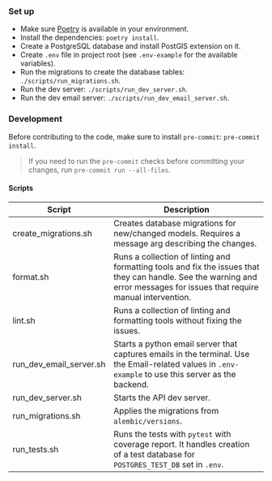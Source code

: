 ### Set up

- Make sure [Poetry](https://github.com/python-poetry/poetry) is available in your environment.
- Install the dependencies: `poetry install`.
- Create a PostgreSQL database and install PostGIS extension on it.
- Create `.env` file in project root (see `.env-example` for the available variables).
- Run the migrations to create the database tables: `./scripts/run_migrations.sh`.
- Run the dev server: `./scripts/run_dev_server.sh`.
- Run the dev email server: `./scripts/run_dev_email_server.sh`.

### Development

Before contributing to the code, make sure to install `pre-commit`: `pre-commit install`.

> If you need to run the `pre-commit` checks before committing your changes, run `pre-commit run --all-files`.

#### Scripts

| Script                  | Description                                                                                                                                                                 |
|-------------------------|-----------------------------------------------------------------------------------------------------------------------------------------------------------------------------|
| create_migrations.sh    | Creates database migrations for new/changed models. Requires a message arg describing the changes.                                                                          |
| format.sh               | Runs a collection of linting and formatting tools and fix the issues that they can handle.  See the warning and error messages for issues that require manual intervention. |
| lint.sh                 | Runs a collection of linting and formatting tools without fixing the issues.                                                                                                |
| run_dev_email_server.sh | Starts a python email server that captures emails in the terminal.  Use the Email-related values in `.env-example` to use this server as the backend.                       |
| run_dev_server.sh       | Starts the API dev server.                                                                                                                                                  |
| run_migrations.sh       | Applies the migrations from `alembic/versions`.                                                                                                                             |
| run_tests.sh            | Runs the tests with `pytest` with coverage report.  It handles creation of a test database for `POSTGRES_TEST_DB` set in `.env`.                                            |

